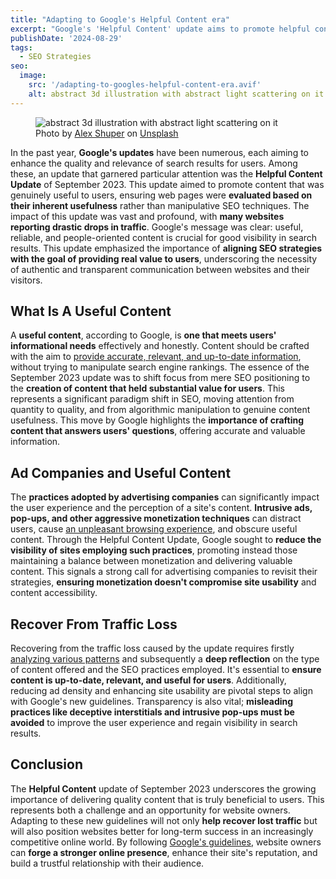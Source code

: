 ```yaml
---
title: "Adapting to Google's Helpful Content era"
excerpt: "Google's 'Helpful Content' update aims to promote helpful content. Adapting can lead to better rankings and traffic."
publishDate: '2024-08-29'
tags:
  - SEO Strategies
seo:
  image:
    src: '/adapting-to-googles-helpful-content-era.avif'
    alt: abstract 3d illustration with abstract light scattering on it
---
```


<figure>
  <img id="cover-img" src="/adapting-to-googles-helpful-content-era.avif" alt="abstract 3d illustration with abstract light scattering on it">
  <figcaption>Photo by <a href="https://unsplash.com/@alexshuperart?utm_content=creditCopyText&amp;utm_medium=referral&amp;utm_source=unsplash">Alex Shuper</a> on <a href="https://unsplash.com/photos/a-picture-of-a-woman-with-a-dumbbell-in-her-hand-l2nJZnXxkx4?utm_content=creditCopyText&amp;utm_medium=referral&amp;utm_source=unsplash">Unsplash</a></figcaption>
</figure>

In the past year, **Google's updates** have been numerous, each aiming to enhance the quality and relevance of search results for users. Among these, an update that garnered particular attention was the **Helpful Content Update** of September 2023. This update aimed to promote content that was genuinely useful to users, ensuring web pages were **evaluated based on their inherent usefulness** rather than manipulative SEO techniques. The impact of this update was vast and profound, with **many websites reporting drastic drops in traffic**. Google's message was clear: useful, reliable, and people-oriented content is crucial for good visibility in search results. This update emphasized the importance of **aligning SEO strategies with the goal of providing real value to users**, underscoring the necessity of authentic and transparent communication between websites and their visitors.

## What Is A Useful Content

A **useful content**, according to Google, is **one that meets users' informational needs** effectively and honestly. Content should be crafted with the aim to [provide accurate, relevant, and up-to-date information](https://developers.google.com/search/docs/fundamentals/creating-helpful-content), without trying to manipulate search engine rankings. The essence of the September 2023 update was to shift focus from mere SEO positioning to the **creation of content that held substantial value for users**. This represents a significant paradigm shift in SEO, moving attention from quantity to quality, and from algorithmic manipulation to genuine content usefulness. This move by Google highlights the **importance of crafting content that answers users' questions**, offering accurate and valuable information.

## Ad Companies and Useful Content

The **practices adopted by advertising companies** can significantly impact the user experience and the perception of a site's content. **Intrusive ads, pop-ups, and other aggressive monetization techniques** can distract users, cause [an unpleasant browsing experience](https://developers.google.com/search/docs/appearance/page-experience), and obscure useful content. Through the Helpful Content Update, Google sought to **reduce the visibility of sites employing such practices**, promoting instead those maintaining a balance between monetization and delivering valuable content. This signals a strong call for advertising companies to revisit their strategies, **ensuring monetization doesn't compromise site usability** and content accessibility.

## Recover From Traffic Loss

Recovering from the traffic loss caused by the update requires firstly [analyzing various patterns](https://developers.google.com/search/blog/2021/07/search-traffic-drops) and subsequently a **deep reflection** on the type of content offered and the SEO practices employed. It's essential to **ensure content is up-to-date, relevant, and useful for users**. Additionally, reducing ad density and enhancing site usability are pivotal steps to align with Google's new guidelines. Transparency is also vital; **misleading practices like deceptive interstitials and intrusive pop-ups must be avoided** to improve the user experience and regain visibility in search results.

## Conclusion

The **Helpful Content** update of September 2023 underscores the growing importance of delivering quality content that is truly beneficial to users. This represents both a challenge and an opportunity for website owners. Adapting to these new guidelines will not only **help recover lost traffic** but will also position websites better for long-term success in an increasingly competitive online world. By following [Google's guidelines](https://developers.google.com/search/docs/essentials), website owners can **forge a stronger online presence**, enhance their site's reputation, and build a trustful relationship with their audience.
